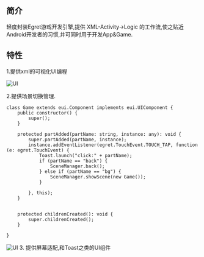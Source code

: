 ##  简介
轻度封装Egret游戏开发引擎,提供 XML-Activity->Logic 的工作流,使之贴近Android开发者的习惯,并可同时用于开发App&Game.
## 特性




1.提供xml的可视化UI编程

![UI](./ui.png)


2.提供场景切换管理.
```
class Game extends eui.Component implements eui.UIComponent {
	public constructor() {
		super();
	}

	protected partAdded(partName: string, instance: any): void {
		super.partAdded(partName, instance);
		instance.addEventListener(egret.TouchEvent.TOUCH_TAP, function (e: egret.TouchEvent) {
			Toast.launch("click:" + partName);
			if (partName == "back") {
				SceneManager.back();
			} else if (partName == "bg") {
				SceneManager.showScene(new Game());
			}

		}, this);
	}


	protected childrenCreated(): void {
		super.childrenCreated();
	}

}
```
![UI](./toast.gif)
3. 提供屏幕适配,和Toast之类的UI组件

